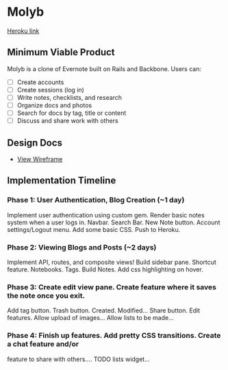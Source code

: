 # Molyb


[Heroku link][heroku]

[heroku]: http://molyb.herokuapp.com

## Minimum Viable Product
Molyb is a clone of Evernote built on Rails and Backbone. Users can:


- [ ] Create accounts
- [ ] Create sessions (log in)
- [ ] Write notes, checklists, and research
- [ ] Organize docs and photos
- [ ] Search for docs by tag, title or content
- [ ] Discuss and share work with others

## Design Docs
* [View Wireframe][view]

[view]: ./docs/wireframe

## Implementation Timeline

### Phase 1: User Authentication, Blog Creation (~1 day)
Implement user authentication using custom gem.  Render basic notes system
when a user logs in.  Navbar.  Search Bar.  New Note button.
Account settings/Logout menu.
Add some basic CSS.  Push to Heroku.

### Phase 2: Viewing Blogs and Posts (~2 days)
Implement API, routes, and composite views!  Build sidebar pane.  Shortcut feature.
Notebooks. Tags.  Build Notes.  Add css highlighting on hover.

### Phase 3: Create edit view pane.  Create feature where it saves the note once you exit.
Add tag button.  Trash button.  Created. Modified... Share button.
Edit features.  Allow upload of images...  Allow lists to be made...

### Phase 4: Finish up features.  Add pretty CSS transitions.  Create a chat feature and/or
feature to share with others....  TODO lists widget...

